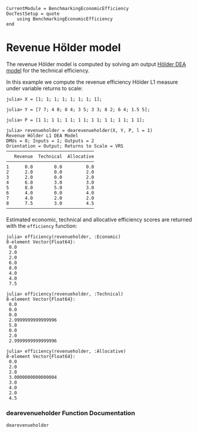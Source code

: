 ```@meta
CurrentModule = BenchmarkingEconomicEfficiency
DocTestSetup = quote
    using BenchmarkingEconomicEfficiency
end
```

# Revenue Hölder model

The revenue Hölder model is computed by solving am output [Hölder DEA model](https://javierbarbero.github.io/DataEnvelopmentAnalysis.jl/stable/technical/russell/) for the technical efficiency.

In this example we compute the revenue efficiency Hölder L1 measure under variable returns to scale:
```jldoctest 1
julia> X = [1; 1; 1; 1; 1; 1; 1; 1];

julia> Y = [7 7; 4 8; 8 4; 3 5; 3 3; 8 2; 6 4; 1.5 5];

julia> P = [1 1; 1 1; 1 1; 1 1; 1 1; 1 1; 1 1; 1 1];

julia> revenueholder = dearevenueholder(X, Y, P, l = 1)
Revenue Hölder L1 DEA Model 
DMUs = 8; Inputs = 1; Outputs = 2
Orientation = Output; Returns to Scale = VRS
─────────────────────────────────
   Revenue  Technical  Allocative
─────────────────────────────────
1      0.0        0.0         0.0
2      2.0        0.0         2.0
3      2.0        0.0         2.0
4      6.0        3.0         3.0
5      8.0        5.0         3.0
6      4.0        0.0         4.0
7      4.0        2.0         2.0
8      7.5        3.0         4.5
─────────────────────────────────
```

Estimated economic, technical and allocative efficiency scores are returned with the `efficiency` function:
```jldoctest 1
julia> efficiency(revenueholder, :Economic)
8-element Vector{Float64}:
 0.0
 2.0
 2.0
 6.0
 8.0
 4.0
 4.0
 7.5
```
```jldoctest 1
julia> efficiency(revenueholder, :Technical)
8-element Vector{Float64}:
 0.0
 0.0
 0.0
 2.9999999999999996
 5.0
 0.0
 2.0
 2.9999999999999996
```
```jldoctest 1
julia> efficiency(revenueholder, :Allocative)
8-element Vector{Float64}:
 0.0
 2.0
 2.0
 3.0000000000000004
 3.0
 4.0
 2.0
 4.5
```

### dearevenueholder Function Documentation

```@docs
dearevenueholder
```

